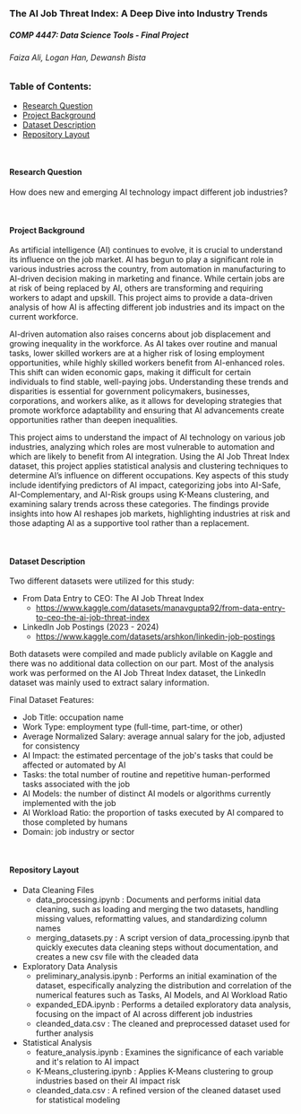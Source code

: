 ### The AI Job Threat Index: A Deep Dive into Industry Trends
##### COMP 4447: Data Science Tools - Final Project
###### Faiza Ali, Logan Han, Dewansh Bista

### Table of Contents:
- [Research Question](#research-question)
- [Project Background](#project-background)
- [Dataset Description](#dataset-description)
- [Repository Layout](#repository-layout)

<br>

#### Research Question

How does new and emerging AI technology impact different job industries?

<br>

#### Project Background

As artificial intelligence (AI) continues to evolve, it is crucial to understand its influence on the job market. 
AI has begun to play a significant role in various industries across the country, from automation in manufacturing 
to AI-driven decision making in marketing and finance. While certain jobs are at risk of being replaced by AI, others 
are transforming and requiring workers to adapt and upskill. This project aims to provide a data-driven analysis of 
how AI is affecting different job industries and its impact on the current workforce.

AI-driven automation also raises concerns about job displacement and growing inequality in the workforce. As AI takes over 
routine and manual tasks, lower skilled workers are at a higher risk of losing employment opportunities, while highly skilled 
workers benefit from AI-enhanced roles. This shift can widen economic gaps, making it difficult for certain individuals to find 
stable, well-paying jobs. Understanding these trends and disparities is essential for government policymakers, businesses, 
corporations, and workers alike, as it allows for developing strategies that promote workforce adaptability and ensuring 
that AI advancements create opportunities rather than deepen inequalities.

This project aims to understand the impact of AI technology on various job industries, analyzing which roles are most vulnerable 
to automation and which are likely to benefit from AI integration. Using the AI Job Threat Index dataset, this project applies 
statistical analysis and clustering techniques to determine AI’s influence on different occupations. Key aspects of this study include 
identifying predictors of AI impact, categorizing jobs into AI-Safe, AI-Complementary, and AI-Risk groups using K-Means clustering, 
and examining salary trends across these categories. The findings provide insights into how AI reshapes job markets, highlighting 
industries at risk and those adapting AI as a supportive tool rather than a replacement.

<br>

#### Dataset Description

Two different datasets were utilized for this study:
- From Data Entry to CEO: The AI Job Threat Index
  - https://www.kaggle.com/datasets/manavgupta92/from-data-entry-to-ceo-the-ai-job-threat-index
- LinkedIn Job Postings (2023 - 2024)
  - https://www.kaggle.com/datasets/arshkon/linkedin-job-postings

Both datasets were compiled and made publicly avilable on Kaggle and there was no additional data collection on our part.
Most of the analysis work was performed on the AI Job Threat Index dataset, the LinkedIn dataset was mainly used to extract salary information. 

Final Dataset Features:
- Job Title: occupation name
- Work Type: employment type (full-time, part-time, or other)
- Average Normalized Salary: average annual salary for the job, adjusted for consistency
- AI Impact: the estimated percentage of the job's tasks that could be affected or automated by AI
- Tasks: the total number of routine and repetitive human-performed tasks associated with the job
- AI Models: the number of distinct AI models or algorithms currently implemented with the job 
- AI Workload Ratio: the proportion of tasks executed by AI compared to those completed by humans
- Domain: job industry or sector

<br>

#### Repository Layout
- Data Cleaning Files  
    - data_processing.ipynb : Documents and performs initial data cleaning, such as loading and merging the two datasets, handling missing values, reformatting values, and standardizing column names
    - merging_datasets.py : A script version of data_processing.ipynb that quickly executes data cleaning steps without documentation, and creates a new csv file with the cleaded data
- Exploratory Data Analysis 
    - preliminary_analysis.ipynb : Performs an initial examination of the dataset, especifically analyzing the distribution and correlation of the numerical features such as Tasks, AI Models, and AI Workload Ratio
    - expanded_EDA.ipynb : Performs a detailed exploratory data analysis, focusing on the impact of AI across different job industries 
    - cleanded_data.csv : The cleaned and preprocessed dataset used for further analysis
- Statistical Analysis 
    - feature_analysis.ipynb : Examines the significance of each variable and it's relation to AI impact 
    - K-Means_clustering.ipynb : Applies K-Means clustering to group industries based on their AI impact risk
    - cleanded_data.csv :  A refined version of the cleaned dataset used for statistical modeling
      
  

